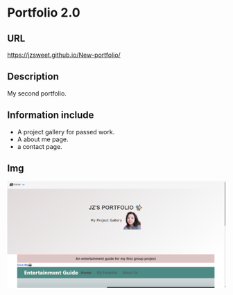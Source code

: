 # Portfolio 2.0

## URL
https://jzsweet.github.io/New-portfolio/

## Description
My second portfolio.

## Information include
* A project gallery for passed work.
* A about me page.
* a contact page.
## Img
![](assets/readme.png)